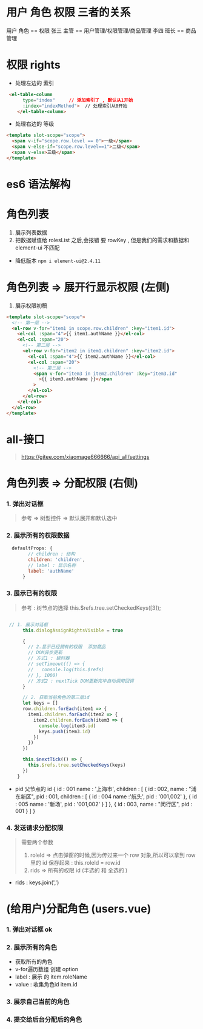 # 用户 角色 权限 三者的关系

用户 角色 == 权限
张三 主管 == 用户管理/权限管理/商品管理
李四 班长 == 商品管理

# 权限 rights

- 处理左边的 索引

```html
 <el-table-column
      type="index"     // 添加索引了 , 默认从1开始
      :index="indexMethod">  // 处理索引从0开始
    </el-table-column>
```

- 处理右边的 等级

```html
<template slot-scope="scope">
  <span v-if="scope.row.level == 0">一级</span>
  <span v-else-if="scope.row.level==1">二级</span>
  <span v-else>三级</span>
</template>
```

# es6 语法解构

# 角色列表

1. 展示列表数据
2. 把数据赋值给 rolesList 之后,会报错 要 rowKey , 但是我们的需求和数据和 element-ui 不匹配

- 降低版本 `npm i element-ui@2.4.11`

# 角色列表 => 展开行显示权限 (左侧)

1. 展示权限初稿

```html
<template slot-scope="scope">
  <!-- 第一层 -->
  <el-row v-for="item1 in scope.row.children" :key="item1.id">
    <el-col :span="4">{{ item1.authName }}</el-col>
    <el-col :span="20">
      <!-- 第二层 -->
      <el-row v-for="item2 in item1.children" :key="item2.id">
        <el-col :span="4">{{ item2.authName }}</el-col>
        <el-col :span="20">
          <!-- 第三层 -->
          <span v-for="item3 in item2.children" :key="item3.id"
            >{{ item3.authName }}</span
          >
        </el-col>
      </el-row>
    </el-col>
  </el-row>
</template>
```

# all-接口

> https://gitee.com/xiaomage666666/api_all/settings

# 角色列表 => 分配权限 (右侧)

### 1. 弹出对话框

> 参考 => 树型控件 => 默认展开和默认选中

### 2. 展示所有的权限数据

```js
  defaultProps: {
        // children : 结构
        children: 'children',
        // label : 显示名称
        label: 'authName'
      }
```

### 3. 展示已有的权限

> 参考 : 树节点的选择
> this.\$refs.tree.setCheckedKeys([3]);

```js

 // 1. 展示对话框
      this.dialogAssignRightsVisible = true

      {
        // 2.显示已经拥有的权限  添加商品
        // DOM异步更新
        // 方式1 : 延时器
        // setTimeout(() => {
        //   console.log(this.$refs)
        // }, 1000)
        // 方式2 : nextTick DOM更新完毕自动调用回调
      }

      // 2. 获取当前角色的第三层id
      let keys = []
      row.children.forEach(item1 => {
        item1.children.forEach(item2 => {
          item2.children.forEach(item3 => {
            console.log(item3.id)
            keys.push(item3.id)
          })
        })
      })

      this.$nextTick(() => {
        this.$refs.tree.setCheckedKeys(keys)
      })
    }
```

- pid 父节点的 id
  {
  id : 001
  name : '上海市',
  children : [
  {
  id : 002,
  name : "浦东新区",
  pid : 001,
  children : [
  {
  id : 004
  name :'航头',
  pid : '001,002'
  },
  {
  id : 005
  name : '新场',
  pid : '001,002'
  }
  ]
  },
  {
  id : 003,
  name : "闵行区",
  pid : 001
  }
  ]
  }

### 4. 发送请求分配权限

> 需要两个参数
>
> 1. roleId => 点击弹窗的时候,因为传过来一个 row 对象,所以可以拿到 row 里的 id
>    保存起来 : this.roleId = row.id
> 2. rids => 所有的权限 id (半选的 和 全选的 )

- rids : keys.join(',')

# (给用户)分配角色 (users.vue)

### 1. 弹出对话框  ok

### 2. 展示所有的角色
- 获取所有的角色
- v-for遍历数组 创建 option
- label :  展示 的  item.roleName
- value :  收集角色id  item.id


### 3. 展示自己当前的角色
### 4. 提交给后台分配后的角色
